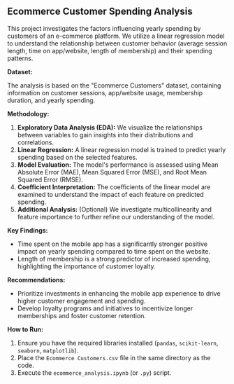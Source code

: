 ## Ecommerce Customer Spending Analysis

This project investigates the factors influencing yearly spending by customers of an e-commerce platform. We utilize a linear regression model to understand the relationship between customer behavior (average session length, time on app/website, length of membership) and their spending patterns.

**Dataset:**

The analysis is based on the "Ecommerce Customers" dataset, containing information on customer sessions, app/website usage, membership duration, and yearly spending.

**Methodology:**

1. **Exploratory Data Analysis (EDA):**  We visualize the relationships between variables to gain insights into their distributions and correlations.
2. **Linear Regression:** A linear regression model is trained to predict yearly spending based on the selected features.
3. **Model Evaluation:** The model's performance is assessed using Mean Absolute Error (MAE), Mean Squared Error (MSE), and Root Mean Squared Error (RMSE).
4. **Coefficient Interpretation:** The coefficients of the linear model are examined to understand the impact of each feature on predicted spending.
5. **Additional Analysis:** (Optional) We investigate multicollinearity and feature importance to further refine our understanding of the model.

**Key Findings:**

* Time spent on the mobile app has a significantly stronger positive impact on yearly spending compared to time spent on the website.
* Length of membership is a strong predictor of increased spending, highlighting the importance of customer loyalty.

**Recommendations:**

* Prioritize investments in enhancing the mobile app experience to drive higher customer engagement and spending.
* Develop loyalty programs and initiatives to incentivize longer memberships and foster customer retention.

**How to Run:**

1. Ensure you have the required libraries installed (`pandas`, `scikit-learn`, `seaborn`, `matplotlib`).
2. Place the `Ecommerce Customers.csv` file in the same directory as the code.
3. Execute the `ecommerce_analysis.ipynb` (or `.py`) script.
